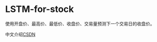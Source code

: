 # LSTM-for-stock
使用开盘价、最高价、最低价、收盘价、交易量预测下一个交易日的收盘价。

中文介绍[CSDN](https://blog.csdn.net/zoukkkkkzou/article/details/85029129)
